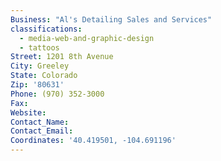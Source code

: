 ```yaml
---
Business: "Al's Detailing Sales and Services"
classifications:
  - media-web-and-graphic-design
  - tattoos
Street: 1201 8th Avenue
City: Greeley
State: Colorado
Zip: '80631'
Phone: (970) 352-3000
Fax:
Website:
Contact_Name:
Contact_Email:
Coordinates: '40.419501, -104.691196'
---
```



